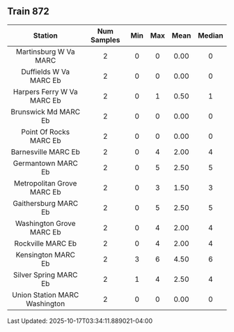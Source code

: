 ## Train 872

| Station | Num Samples | Min | Max | Mean | Median |
| :-----: | :---------: | :-: | :-: | :--: | :----: |
| Martinsburg W Va MARC | 2 | 0 | 0 | 0.00 | 0 |
| Duffields W Va MARC Eb | 2 | 0 | 0 | 0.00 | 0 |
| Harpers Ferry W Va MARC Eb | 2 | 0 | 1 | 0.50 | 1 |
| Brunswick Md MARC Eb | 2 | 0 | 0 | 0.00 | 0 |
| Point Of Rocks MARC Eb | 2 | 0 | 0 | 0.00 | 0 |
| Barnesville MARC Eb | 2 | 0 | 4 | 2.00 | 4 |
| Germantown MARC Eb | 2 | 0 | 5 | 2.50 | 5 |
| Metropolitan Grove MARC Eb | 2 | 0 | 3 | 1.50 | 3 |
| Gaithersburg MARC Eb | 2 | 0 | 5 | 2.50 | 5 |
| Washington Grove MARC Eb | 2 | 0 | 4 | 2.00 | 4 |
| Rockville MARC Eb | 2 | 0 | 4 | 2.00 | 4 |
| Kensington MARC Eb | 2 | 3 | 6 | 4.50 | 6 |
| Silver Spring MARC Eb | 2 | 1 | 4 | 2.50 | 4 |
| Union Station MARC Washington | 2 | 0 | 0 | 0.00 | 0 |


Last Updated: 2025-10-17T03:34:11.889021-04:00